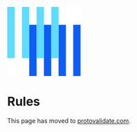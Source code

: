 ![The Buf logo](https://raw.githubusercontent.com/bufbuild/protovalidate/main/.github/buf-logo.svg) 

# Rules

This page has moved to [protovalidate.com][protovalidate].

[buf]: https://buf.build
[protovalidate]: https://protovalidate.com/
